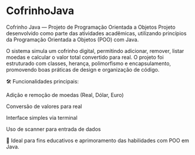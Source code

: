# CofrinhoJava
Cofrinho Java — Projeto de Programação Orientada a Objetos
Projeto desenvolvido como parte das atividades acadêmicas, utilizando princípios da Programação Orientada a Objetos (POO) com Java.

O sistema simula um cofrinho digital, permitindo adicionar, remover, listar moedas e calcular o valor total convertido para real. O projeto foi estruturado com classes, herança, polimorfismo e encapsulamento, promovendo boas práticas de design e organização de código.

🛠️ Funcionalidades principais:

Adição e remoção de moedas (Real, Dólar, Euro)

Conversão de valores para real

Interface simples via terminal

Uso de scanner para entrada de dados

🎯 Ideal para fins educativos e aprimoramento das habilidades com POO em Java.
